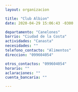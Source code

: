 ```yaml
---
layout: organizacion

title: "Club Albion"
date: 2020-04-29 15:06:43 -0300

departamento: "Canelones"
barrio: "Ciudad de la Costa"
actividades: "Canasta"
necesidades: ""
telefono_contacto: "Alimentos"
direccion: "099604054"

otros_contactos: "099604054"
horario: ""
aclaraciones: ""
cuenta_bancaria: ""

---
```

